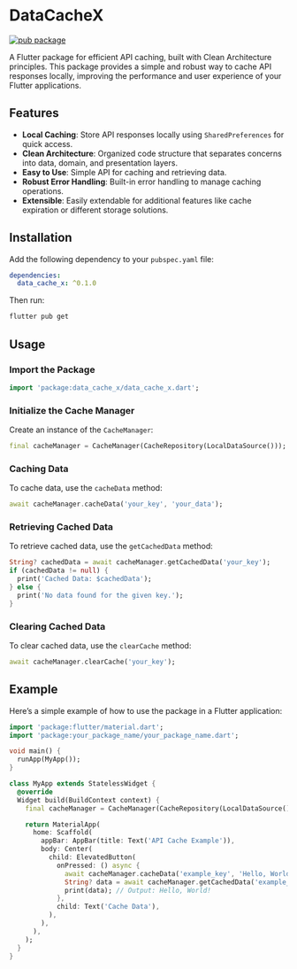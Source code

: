 # DataCacheX

[![pub package](https://img.shields.io/pub/v/your_package_name.svg)](https://pub.dev/packages/data_cache_x)

A Flutter package for efficient API caching, built with Clean Architecture principles. This package provides a simple and robust way to cache API responses locally, improving the performance and user experience of your Flutter applications.

## Features

- **Local Caching**: Store API responses locally using `SharedPreferences` for quick access.
- **Clean Architecture**: Organized code structure that separates concerns into data, domain, and presentation layers.
- **Easy to Use**: Simple API for caching and retrieving data.
- **Robust Error Handling**: Built-in error handling to manage caching operations.
- **Extensible**: Easily extendable for additional features like cache expiration or different storage solutions.

## Installation

Add the following dependency to your `pubspec.yaml` file:

```yaml
dependencies:
  data_cache_x: ^0.1.0
```

Then run:

```bash
flutter pub get
```

## Usage

### Import the Package

```dart
import 'package:data_cache_x/data_cache_x.dart';
```

### Initialize the Cache Manager

Create an instance of the `CacheManager`:

```dart
final cacheManager = CacheManager(CacheRepository(LocalDataSource()));
```

### Caching Data

To cache data, use the `cacheData` method:

```dart
await cacheManager.cacheData('your_key', 'your_data');
```

### Retrieving Cached Data

To retrieve cached data, use the `getCachedData` method:

```dart
String? cachedData = await cacheManager.getCachedData('your_key');
if (cachedData != null) {
  print('Cached Data: $cachedData');
} else {
  print('No data found for the given key.');
}
```

### Clearing Cached Data

To clear cached data, use the `clearCache` method:

```dart
await cacheManager.clearCache('your_key');
```

## Example

Here’s a simple example of how to use the package in a Flutter application:

```dart
import 'package:flutter/material.dart';
import 'package:your_package_name/your_package_name.dart';

void main() {
  runApp(MyApp());
}

class MyApp extends StatelessWidget {
  @override
  Widget build(BuildContext context) {
    final cacheManager = CacheManager(CacheRepository(LocalDataSource()));

    return MaterialApp(
      home: Scaffold(
        appBar: AppBar(title: Text('API Cache Example')),
        body: Center(
          child: ElevatedButton(
            onPressed: () async {
              await cacheManager.cacheData('example_key', 'Hello, World!');
              String? data = await cacheManager.getCachedData('example_key');
              print(data); // Output: Hello, World!
            },
            child: Text('Cache Data'),
          ),
        ),
      ),
    );
  }
}
```
